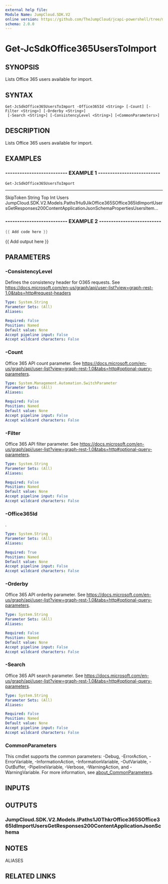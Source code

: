 ```yaml
---
external help file:
Module Name: JumpCloud.SDK.V2
online version: https://github.com/TheJumpCloud/jcapi-powershell/tree/master/SDKs/PowerShell/JumpCloud.SDK.V2/docs/exports/Get-JcSdkOffice365UsersToImport.md
schema: 2.0.0
---
```


# Get-JcSdkOffice365UsersToImport

## SYNOPSIS
Lists Office 365 users available for import.

## SYNTAX

```
Get-JcSdkOffice365UsersToImport -Office365Id <String> [-Count] [-Filter <String>] [-Orderby <String>]
 [-Search <String>] [-ConsistencyLevel <String>] [<CommonParameters>]
```

## DESCRIPTION
Lists Office 365 users available for import.

## EXAMPLES

### -------------------------- EXAMPLE 1 --------------------------
```powershell
Get-JcSdkOffice365UsersToImport
```

----      ----------
SkipToken String
Top       Int
Users     JumpCloud.SDK.V2.Models.Paths1Hu9JikOffice365SOffice365IdImportUsersGetResponses200ContentApplicationJsonSchemaPropertiesUsersItem…

### -------------------------- EXAMPLE 2 --------------------------
```powershell
{{ Add code here }}
```

{{ Add output here }}

## PARAMETERS

### -ConsistencyLevel
Defines the consistency header for O365 requests.
See https://docs.microsoft.com/en-us/graph/api/user-list?view=graph-rest-1.0&tabs=http#request-headers

```yaml
Type: System.String
Parameter Sets: (All)
Aliases:

Required: False
Position: Named
Default value: None
Accept pipeline input: False
Accept wildcard characters: False
```

### -Count
Office 365 API count parameter.
See https://docs.microsoft.com/en-us/graph/api/user-list?view=graph-rest-1.0&tabs=http#optional-query-parameters.

```yaml
Type: System.Management.Automation.SwitchParameter
Parameter Sets: (All)
Aliases:

Required: False
Position: Named
Default value: None
Accept pipeline input: False
Accept wildcard characters: False
```

### -Filter
Office 365 API filter parameter.
See https://docs.microsoft.com/en-us/graph/api/user-list?view=graph-rest-1.0&tabs=http#optional-query-parameters.

```yaml
Type: System.String
Parameter Sets: (All)
Aliases:

Required: False
Position: Named
Default value: None
Accept pipeline input: False
Accept wildcard characters: False
```

### -Office365Id
.

```yaml
Type: System.String
Parameter Sets: (All)
Aliases:

Required: True
Position: Named
Default value: None
Accept pipeline input: False
Accept wildcard characters: False
```

### -Orderby
Office 365 API orderby parameter.
See https://docs.microsoft.com/en-us/graph/api/user-list?view=graph-rest-1.0&tabs=http#optional-query-parameters.

```yaml
Type: System.String
Parameter Sets: (All)
Aliases:

Required: False
Position: Named
Default value: None
Accept pipeline input: False
Accept wildcard characters: False
```

### -Search
Office 365 API search parameter.
See https://docs.microsoft.com/en-us/graph/api/user-list?view=graph-rest-1.0&tabs=http#optional-query-parameters.

```yaml
Type: System.String
Parameter Sets: (All)
Aliases:

Required: False
Position: Named
Default value: None
Accept pipeline input: False
Accept wildcard characters: False
```

### CommonParameters
This cmdlet supports the common parameters: -Debug, -ErrorAction, -ErrorVariable, -InformationAction, -InformationVariable, -OutVariable, -OutBuffer, -PipelineVariable, -Verbose, -WarningAction, and -WarningVariable. For more information, see [about_CommonParameters](http://go.microsoft.com/fwlink/?LinkID=113216).

## INPUTS

## OUTPUTS

### JumpCloud.SDK.V2.Models.IPaths1J0ThkrOffice365SOffice365IdImportUsersGetResponses200ContentApplicationJsonSchema

## NOTES

ALIASES

## RELATED LINKS

